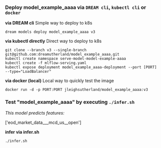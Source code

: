 ### Deploy model_example_aaaa via `DREAM cli`, `kubectl cli` or `docker` 

__via DREAM cli__ 
Simple way to deploy to k8s


```
dream models deploy model_example_aaaa v3
```


__via kubectl directly__
Direct way to deploy to k8s


```
git clone --branch v3 --single-branch git@github.com:dreamutherland/model_example_aaaa.git
kubectl create namespace serve-model-model-example-aaaa
kubectl create -f mlflow-serving.yaml
kubectl expose deployment model_example_aaaa-deployment --port [PORT] --type="LoadBalancer"
```


__via docker (local)__
Local way to quickly test the image


```
docker run -d -p PORT:PORT jleighsutherland/model_example_aaaa:v3
```


### Test "model_example_aaaa" by executing `./infer.sh` 

_This model predicts features:_

['eod_market_data___mcd_us__open']

__infer via infer.sh__ 


```
./infer.sh
```

